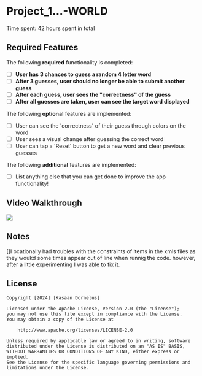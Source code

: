 # Project_1...-WORLD

Time spent: 42 hours spent in total

## Required Features

The following **required** functionality is completed:

- [ ] **User has 3 chances to guess a random 4 letter word**
- [ ] **After 3 guesses, user should no longer be able to submit another guess**
- [ ] **After each guess, user sees the "correctness" of the guess**
- [ ] **After all guesses are taken, user can see the target word displayed**

The following **optional** features are implemented:

- [ ] User can see the 'correctness' of their guess through colors on the word 
- [ ] User sees a visual change after guessing the correct word
- [ ] User can tap a 'Reset' button to get a new word and clear previous guesses

The following **additional** features are implemented:

* [ ] List anything else that you can get done to improve the app functionality!

## Video Walkthrough

<div>
    <a href="https://www.loom.com/share/401226df3b6c49508102776c7f0ac4d6">
    </a>
    <a href="https://www.loom.com/share/401226df3b6c49508102776c7f0ac4d6">
      <img style="max-width:300px;" src="https://cdn.loom.com/sessions/thumbnails/401226df3b6c49508102776c7f0ac4d6-ca42bbd08f9aecef-full-play.gif">
    </a>
  </div>

## Notes

[]I ocationally  had troubles with  the constraints of items in the xmls files as they woukd some times appear out of line when runnig the code. however, after a little experimenting I was able to fix it.
## License

    Copyright [2024] [Kasaan Dornelus]

    Licensed under the Apache License, Version 2.0 (the "License");
    you may not use this file except in compliance with the License.
    You may obtain a copy of the License at

        http://www.apache.org/licenses/LICENSE-2.0

    Unless required by applicable law or agreed to in writing, software
    distributed under the License is distributed on an "AS IS" BASIS,
    WITHOUT WARRANTIES OR CONDITIONS OF ANY KIND, either express or implied.
    See the License for the specific language governing permissions and
    limitations under the License.

